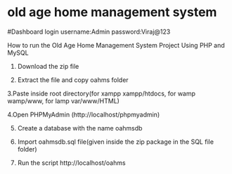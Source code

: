 
# old age home management system
#Dashboard login
username:Admin
password:Viraj@123

How to run the Old Age Home Management System Project Using PHP and MySQL
1. Download the zip file

2. Extract the file and copy oahms folder

3.Paste inside root directory(for xampp xampp/htdocs, for wamp wamp/www, for lamp var/www/HTML)

4.Open PHPMyAdmin (http://localhost/phpmyadmin)

5. Create a database with the name oahmsdb

6. Import oahmsdb.sql file(given inside the zip package in the SQL file folder)

7. Run the script http://localhost/oahms

